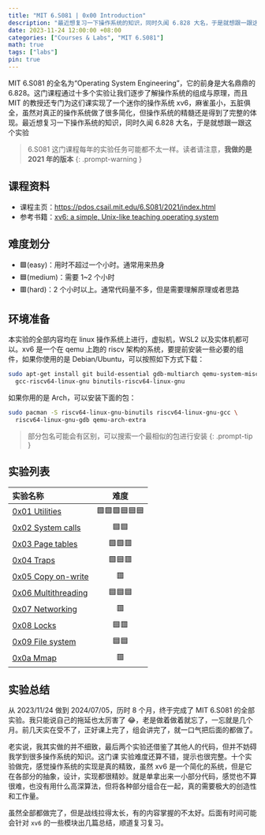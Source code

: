 ```yaml
---
title: "MIT 6.S081 | 0x00 Introduction"
description: "最近想复习一下操作系统的知识，同时久闻 6.828 大名，于是就想跟一跟这个实验"
date: 2023-11-24 12:00:00 +08:00
categories: ["Courses & Labs", "MIT 6.S081"]
math: true
tags: ["labs"]
pin: true
---
```


MIT 6.S081 的全名为“Operating System Engineering”，它的前身是大名鼎鼎的 6.828。这门课程通过十多个实验让我们逐步了解操作系统的组成与原理，而且 MIT 的教授还专门为这们课实现了一个迷你的操作系统 xv6，麻雀虽小，五脏俱全，虽然对真正的操作系统做了很多简化，但操作系统的精髓还是得到了完整的体现。最近想复习一下操作系统的知识，同时久闻 6.828 大名，于是就想跟一跟这个实验

> 6.S081 这门课程每年的实验任务可能都不太一样。读者请注意，**我做的是 2021 年的版本**
{: .prompt-warning }

## 课程资料

- 课程主页：<https://pdos.csail.mit.edu/6.S081/2021/index.html>
- 参考书籍：[xv6: a simple, Unix-like teaching operating system](https://pdos.csail.mit.edu/6.S081/2020/xv6/book-riscv-rev1.pdf)

## 难度划分

- :green_square:(easy)：用时不超过一个小时。通常用来热身
- :blue_square:(medium)：需要 1~2 个小时
- :red_square:(hard)：2 个小时以上。通常代码量不多，但是需要理解原理或者思路

## 环境准备

本实验的全部内容均在 linux 操作系统上进行，虚拟机，WSL2 以及实体机都可以。xv6 是一个在 qemu 上跑的 riscv 架构的系统，要提前安装一些必要的组件，如果你使用的是 Debian/Ubuntu，可以按照如下方式下载：

```bash
sudo apt-get install git build-essential gdb-multiarch qemu-system-misc \
  gcc-riscv64-linux-gnu binutils-riscv64-linux-gnu
```

如果你用的是 Arch，可以安装下面的包：

```bash
sudo pacman -S riscv64-linux-gnu-binutils riscv64-linux-gnu-gcc \
  riscv64-linux-gnu-gdb qemu-arch-extra
```

> 部分包名可能会有区别，可以搜索一个最相似的包进行安装
{: .prompt-tip }

## 实验列表

| 实验名称                                      |                                       难度                                        |
| :-------------------------------------------- | :-------------------------------------------------------------------------------: |
| [0x01 Utilities](/posts/mit-6-s081-0x01)      | :green_square::green_square::green_square::blue_square::blue_square::blue_square: |
| [0x02 System calls](/posts/mit-6-s081-0x02)   |                            :blue_square::blue_square:                             |
| [0x03 Page tables](/posts/mit-6-s081-0x03)    |                     :green_square::green_square::red_square:                      |
| [0x04 Traps](/posts/mit-6-s081-0x04)          |                      :green_square::blue_square::red_square:                      |
| [0x05 Copy on-write](/posts/mit-6-s081-0x05)  |                                   :red_square:                                    |
| [0x06 Multithreading](/posts/mit-6-s081-0x06) |                      :blue_square::blue_square::blue_square:                      |
| [0x07 Networking](/posts/mit-6-s081-0x07)     |                                   :red_square:                                    |
| [0x08 Locks](/posts/mit-6-s081-0x08)          |                             :blue_square::red_square:                             |
| [0x09 File system](/posts/mit-6-s081-0x09)    |                            :blue_square::blue_square:                             |
| [0x0a Mmap](/posts/mit-6-s081-0x0a)           |                                   :red_square:                                    |

## 实验总结

从 2023/11/24 做到 2024/07/05，历时 8 个月，终于完成了 MIT 6.S081 的全部实验。我只能说自己的拖延也太厉害了 :joy:，老是做着做着就忘了，一忘就是几个月。前几天实在受不了，正好课上完了，组会讲完了，就一口气把后面的都做了。

老实说，我其实做的并不细致，最后两个实验还借鉴了其他人的代码，但并不妨碍我学到很多操作系统的知识。这门课 实验难度还算不错，提示也很完整。十个实验做完，感觉操作系统的实现是真的精致，虽然 xv6 是一个简化的系统，但是它在各部分的抽象，设计，实现都很精妙。就是单拿出来一小部分代码，感觉也不算很难，也没有用什么高深算法，但将各种部分组合在一起，真的需要极大的创造性和工作量。

虽然全部都做完了，但是战线拉得太长，有的内容掌握的不太好。后面有时间可能会针对 `xv6` 的一些模块出几篇总结，顺道复习复习。
